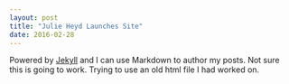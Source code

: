 ```yaml
---
layout: post
title: "Julie Heyd Launches Site"
date: 2016-02-28
---
```


 Powered by [Jekyll](http://jekyllrb.com) and I can use Markdown to author my posts. Not sure this is going to work. Trying to use an old html file I had worked on.
